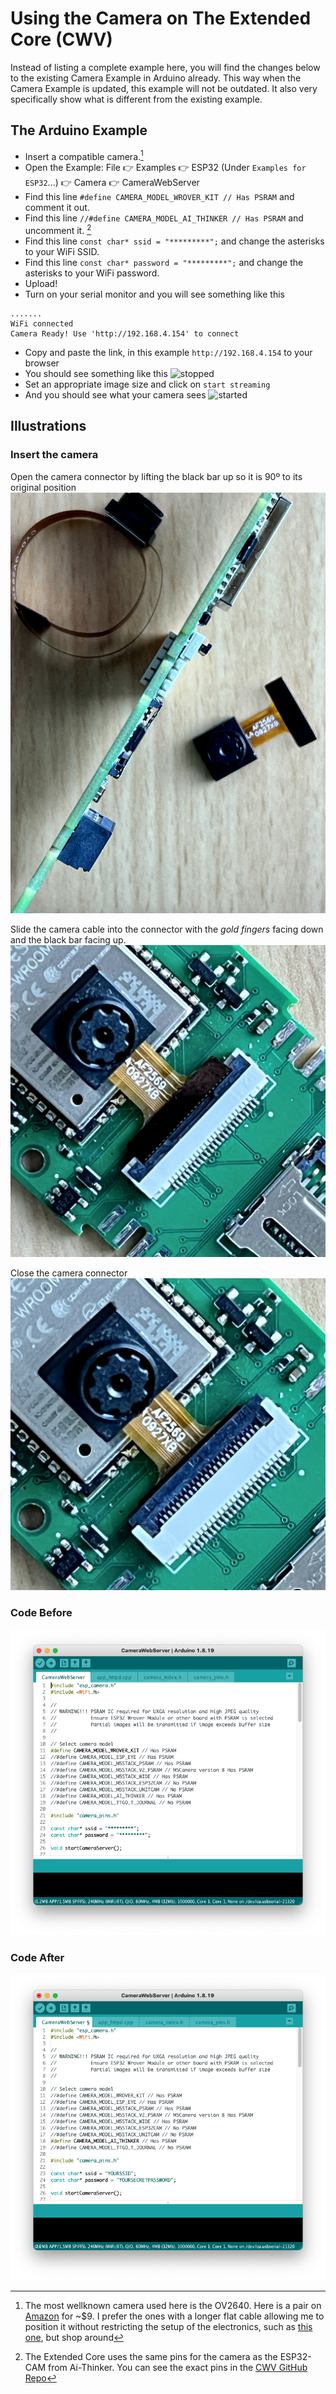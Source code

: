 # Using the Camera on The Extended Core (CWV)
Instead of listing a complete example here, you will find the changes below to the existing Camera Example in Arduino already. This way when the Camera Example is updated, this example will not be outdated. It also very specifically show what is different from the existing example.

## The Arduino Example
- Insert a compatible camera.[^cam]
- Open the Example: File :point_right: Examples :point_right: ESP32 (Under `Examples for ESP32`...) :point_right: Camera :point_right: CameraWebServer
- Find this line `#define CAMERA_MODEL_WROVER_KIT // Has PSRAM` and comment it out.
- Find this line `//#define CAMERA_MODEL_AI_THINKER // Has PSRAM` and uncomment it. [^pins]
- Find this line `const char* ssid = "*********";`  and change the asterisks to your WiFi SSID.
- Find this line `const char* password = "*********";` and change the asterisks to your WiFi password.
- Upload!
- Turn on your serial monitor and you  will see something like this
```
.......
WiFi connected
Camera Ready! Use 'http://192.168.4.154' to connect
```
- Copy and paste the link, in this example `http://192.168.4.154` to your browser
- You should see something like this
![stopped](assets/stopped.jpg)
- Set an appropriate image size and click on `start streaming`
- And you should see what your camera sees
![started](assets/started.jpg)

## Illustrations
### Insert the camera
Open the camera connector by lifting the black bar up so it is 90º to its original position
![camdoor](assets/IMG_4984.jpg)

Slide the camera cable into the connector with the *gold fingers* facing down and the black bar facing up.
![camdoor](assets/IMG_4985.jpg)

Close the camera connector 
![camdoor](assets/IMG_4986.jpg)

### Code Before
![before](assets/before.png)

### Code After
![after](assets/after.png)

[^cam]: The most wellknown camera used here is the OV2640. Here is a pair on [Amazon](https://www.amazon.com/dp/B097SZBV7N) for ~$9. I prefer the ones with a longer flat cable allowing me to position it without restricting the setup of the electronics, such as [this one](https://www.amazon.com/dp/B08XLWLGG6), but shop around
[^pins]: The Extended Core uses the same pins for the camera as the ESP32-CAM from Ai-Thinker. You can see the exact pins in the [CWV GitHub Repo](https://github.com/domino4com/CWV#camera)
